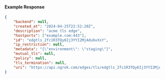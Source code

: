 <!-- Code generated for API Clients. DO NOT EDIT. -->

#### Example Response

```json
{
	"backend": null,
	"created_at": "2024-04-25T22:52:20Z",
	"description": "acme tls edge",
	"hostports": ["example.com:443"],
	"id": "edgtls_2fc1R3TQy6Ij3YYI2MjAdu6xXsY",
	"ip_restriction": null,
	"metadata": "{\"environment\": \"staging\"}",
	"mutual_tls": null,
	"policy": null,
	"tls_termination": null,
	"uri": "https://api.ngrok.com/edges/tls/edgtls_2fc1R3TQy6Ij3YYI2MjAdu6xXsY"
}
```
